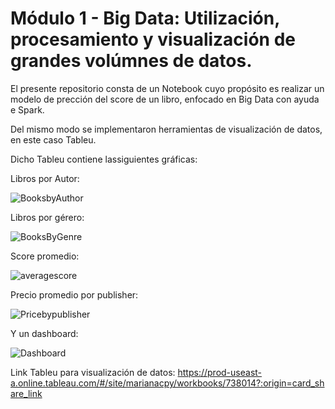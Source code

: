 # Módulo 1 - Big Data: Utilización, procesamiento y visualización de grandes volúmnes de datos.

El presente repositorio consta de un Notebook cuyo propósito es realizar un modelo de prección del score de un libro, enfocado en Big Data con ayuda e Spark. 

Del mismo modo se implementaron herramientas de visualización de datos, en este caso Tableu.

Dicho Tableu contiene lassiguientes gráficas:

Libros por Autor:

![BooksbyAuthor](https://user-images.githubusercontent.com/104474575/200139420-51ac71ec-9c21-448a-9229-c58b237dae66.png)

Libros por gérero:

![BooksByGenre](https://user-images.githubusercontent.com/104474575/200139431-cd17dc49-e251-4417-b3eb-32dccfe38b92.png)

Score promedio:

![averagescore](https://user-images.githubusercontent.com/104474575/200139440-4d315c0a-e7b4-49cf-83b0-3e1f6b5517b3.png)

Precio promedio por publisher:

![Pricebypublisher](https://user-images.githubusercontent.com/104474575/200139464-4295d068-06b3-42ac-93ec-9fe54c14b2f5.png)

Y un dashboard:

![Dashboard](https://user-images.githubusercontent.com/104474575/200139483-bd72efb3-52a9-45fa-aa95-03119d582e8a.png)

Link Tableu para visualización de datos: https://prod-useast-a.online.tableau.com/#/site/marianacpy/workbooks/738014?:origin=card_share_link

